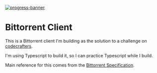 [![progress-banner](https://backend.codecrafters.io/progress/bittorrent/28c5939e-9dae-4e9f-a36e-4fd7fc3d5bc5)](https://app.codecrafters.io/users/codecrafters-bot?r=2qF)

# Bittorrent Client

This is a Bittorrent client I'm building as the solution to a challenge on [codecrafters](https://codecrafters.io).

I'm using Typescript to build it, so I can practice Typescript while I build.

Main reference for this comes from the [Bittorrent Specification](https://wiki.theory.org/BitTorrentSpecification).
